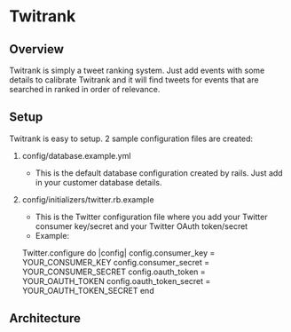 Twitrank
========

Overview
--------
Twitrank is simply a tweet ranking system. Just add events with some details to calibrate Twitrank and it will find tweets for events that
are searched in ranked in order of relevance.

Setup
-----
Twitrank is easy to setup. 2 sample configuration files are created:

1.	config/database.example.yml
	* This is the default database configuration created by rails. Just add in your customer database details.
2.	config/initializers/twitter.rb.example
	* This is the Twitter configuration file where you add your Twitter consumer key/secret and your Twitter OAuth token/secret
	* Example:


	Twitter.configure do |config|
	  config.consumer_key = YOUR_CONSUMER_KEY
	  config.consumer_secret = YOUR_CONSUMER_SECRET
	  config.oauth_token = YOUR_OAUTH_TOKEN
	  config.oauth_token_secret = YOUR_OAUTH_TOKEN_SECRET
	end	




Architecture
------------ 
